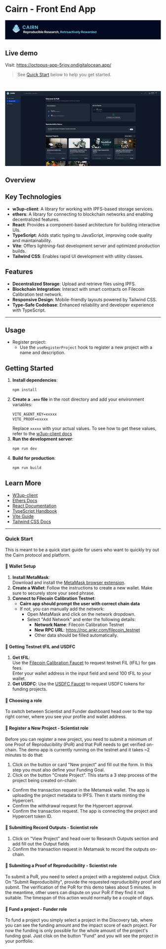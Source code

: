 # Cairn - Front End App

![header](/assets/header.png)

## Live demo

Visit: https://octopus-app-5rjoy.ondigitalocean.app/ <br>


> See [Quick Start](#quick-start) below to help you get started.
<br>

![Cairn Front End App](public/scientistImage.png)



## Overview

## Key Technologies

- **w3up-client**: A library for working with IPFS-based storage services.
- **ethers**: A library for connecting to blockchain networks and enabling decentralized features.
- **React**: Provides a component-based architecture for building interactive UIs.
- **TypeScript**: Adds static typing to JavaScript, improving code quality and maintainability.
- **Vite**: Offers lightning-fast development server and optimized production builds.
- **Tailwind CSS**: Enables rapid UI development with utility classes.


## Features

- **Decentralized Storage**: Upload and retrieve files using IPFS.
- **Blockchain Integration**: Interact with smart contracts on Filecoin Calibration test network.
- **Responsive Design**: Mobile-friendly layouts powered by Tailwind CSS.
- **Type-Safe Codebase**: Enhanced reliability and developer experience with TypeScript.

---

## Usage 
- Register project:
    - Use the `useRegisterProject` hook to register a new project with a name and description.

## Getting Started

1. **Install dependencies**:
    ```bash
    npm install
    ```
2. **Create a `.env` file** in the root directory and add your environment variables:
    ```env
    VITE_AGENT_KEY=xxxxx
    VITE_PROOF=xxxxx
    ```
    Replace `xxxxx` with your actual values. To see how to get these values, refer to the [w3up-client docs](https://docs.storacha.network/)
2. **Run the development server**:
    ```bash
    npm run dev
    ```
3. **Build for production**:
    ```bash
    npm run build
    ```

## Learn More

- [W3up-client](https://docs.storacha.network/)
- [Ethers Docs](https://docs.ethers.org/v5/)
- [React Documentation](https://react.dev/)
- [TypeScript Handbook](https://www.typescriptlang.org/docs/)
- [Vite Guide](https://vitejs.dev/guide/)
- [Tailwind CSS Docs](https://tailwindcss.com/docs)
  
---

###  Quick Start
This is meant to be a quick start guide for users who want to quickly try out the Cairn protocol and platform.

#### 🔵 Wallet Setup
1. **Install MetaMask**:  
   Download and install the [MetaMask browser extension](https://metamask.io/).
2. **Create a Wallet**:
    Follow the instructions to create a new wallet. Make sure to securely store your seed phrase.
3. **Connect to Filecoin Calibration Testnet**:
    - **Cairn app should prompt the user with correct chain data**
    - If not, you can manually add the network:
      - Open MetaMask and click on the network dropdown.
      - Select "Add Network" and enter the following details:
        - **Network Name**: Filecoin Calibration Testnet
        - **New RPC URL**: https://rpc.ankr.com/filecoin_testnet
        - Other data should be filled automatically.

#### 🔵 Getting Testnet tFIL and USDFC
1. **Get tFIL**:  
   Use the [Filecoin Calibration Faucet](https://faucet.calibnet.chainsafe-fil.io/) to request testnet FIL (tFIL) for gas fees.\
   Enter your wallet address in the input field and send 100 tFIL to your wallet.
3. **Get USDFC**:
    Use the [USDFC Faucet](https://forest-explorer.chainsafe.dev/faucet/calibnet_usdfc) to request USDFC tokens for funding projects.

#### 🔵 Choosing a role
To switch between Scientist and Funder dashboard head over to the top right corner, where you see your profile and wallet address. 

#### 🔵 Register a New Project - Scientist role
Before you can register a new project, you need to submit a minimum of one Proof of Reproducibility (PoR) and that PoR needs to get verified on-chain. The demo app is currently running on the testnet and it takes ~2 minutes to do that:
 1. Click on the button or card "New project" and fill out the form. In this step you must also define your Funding Goal.
 2. Click on the button "Create Project". This starts a 3 step process of the project being created on-chain:
  - Confirm the transaction request in the Metamask wallet. The app is uploading the project metadata to IPFS. Then it starts minting the Hypercert.
  - Confirm the withdrawal request for the Hypercert approval.
  - Confirm the transaction request. The app is connecting the project and Hypercert token ID.
    
 #### 🔵 Submitting Record Outputs - Scientist role
 1. Click on "View Project" and head over to Research Outputs section and add fill out the Output fields
 2. Confirm the transaction request in Metamask to record the outputs on-chain. 

#### 🔵 Submiting a Proof of Reproducibility - Scientist role
To submit a PoR, you need to select a project with a registered output. Click On "Submit Reproducibility", provide the requested repruducibility proof and submit.
The verification of the PoR for this demo takes about 5 minutes. In the meantime, other users can dispute on your PoR if they find it not suitable. The timespan of this action would normally be a couple of days.

#### 🔵 Fund a project - Funder role
To fund a project you simply select a project in the Discovery tab, where you can see the funding amount and the impact score of each project. 
For now the funding is only possible for the whole amount of the project's funding goal. Just clisk on the button "Fund" and you will see the project in your portfolio.



